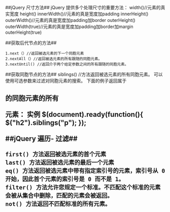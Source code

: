 ##jQuery 尺寸方法##
	jQuery 提供多个处理尺寸的重要方法：
	width()//元素的真实宽度
	height()
	innerWidth()//元素的真是宽度加padding
	innerHeight()
	outerWidth()//元素的真是宽度加padding加border
	outerHeight()
	outerWidth(true)//元素的真是宽度加padding加border加margin
	outerHeight(true)


##获取后代节点的方法##

	1.next（）//返回被选元素的下一个同胞元素
	2.nextAll（）//返回被选元素的所有跟随的同胞元素。
	3.nextUntil() //返回介于两个给定参数之间的所有跟随的同胞元素。

##获取同胞节点的方法##
	siblings() //方法返回被选元素的所有同胞元素。
	可以使用可选参数来过滤对同胞元素的搜索。
	下面的例子返回属于 <h2> 的同胞元素的所有 <p> 元素：
	实例
	$(document).ready(function(){
	  $("h2").siblings("p");
	});

##jQuery 遍历- 过滤##

	first() 方法返回被选元素的首个元素
	last() 方法返回被选元素的最后一个元素
	eq() 方法返回被选元素中带有指定索引号的元素，索引号从 0 开始，因此首个元素的索引号是 0 而不是 1。
	filter() 方法允许您规定一个标准。不匹配这个标准的元素会被从集合中删除，匹配的元素会被返回。
	not() 方法返回不匹配标准的所有元素。